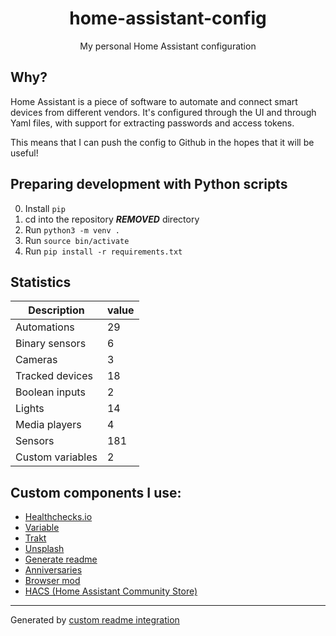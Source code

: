 <h1 align="center">
  home-assistant-config
</h1>

<div align="center">

  My personal Home Assistant configuration
</div>

## Why?

Home Assistant is a piece of software to automate and connect smart devices from
different vendors. It's configured through the UI and through Yaml files, with
support for extracting passwords and access tokens.

This means that I can push the config to Github in the hopes that it will be
useful!

## Preparing development with Python scripts

0. Install `pip`
1. cd into the repository ***REMOVED*** directory
2. Run `python3 -m venv .`
3. Run `source bin/activate`
4. Run `pip install -r requirements.txt`

## Statistics

Description | value
-- | --
Automations | 29
Binary sensors | 6
Cameras | 3
Tracked devices | 18
Boolean inputs | 2
Lights | 14
Media players | 4
Sensors | 181
Custom variables | 2


## Custom components I use:

- [Healthchecks.io](https://github.com/custom-components/healthchecksio)
- [Variable](https://github.com/snarky-snark/home-assistant-variables/blob/master/README.md)
- [Trakt](https://github.com/custom-components/sensor.trakt/blob/master/README.md)
- [Unsplash](https://github.com/custom-components/unsplash)
- [Generate readme](https://github.com/custom-components/readme)
- [Anniversaries](https://github.com/pinkywafer/Anniversaries)
- [Browser mod]()
- [HACS (Home Assistant Community Store)](https://hacs.xyz)

***

Generated by [custom readme integration](https://github.com/custom-components/readme)
